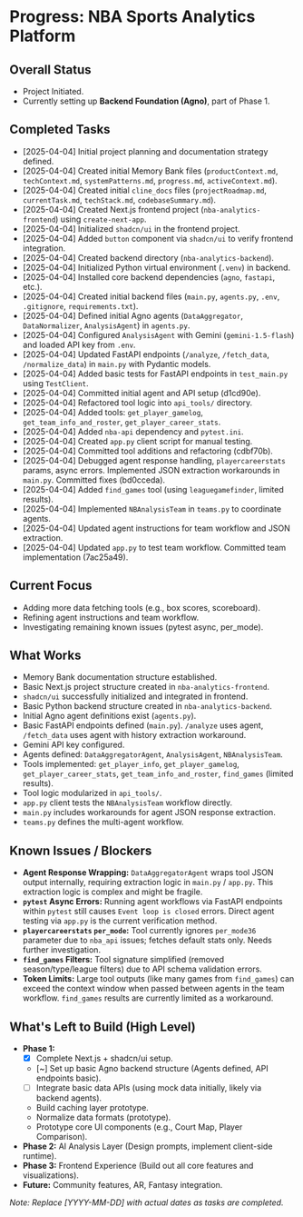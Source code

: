 # Progress: NBA Sports Analytics Platform

## Overall Status

*   Project Initiated.
*   Currently setting up **Backend Foundation (Agno)**, part of Phase 1.

## Completed Tasks

*   [2025-04-04] Initial project planning and documentation strategy defined.
*   [2025-04-04] Created initial Memory Bank files (`productContext.md`, `techContext.md`, `systemPatterns.md`, `progress.md`, `activeContext.md`).
*   [2025-04-04] Created initial `cline_docs` files (`projectRoadmap.md`, `currentTask.md`, `techStack.md`, `codebaseSummary.md`).
*   [2025-04-04] Created Next.js frontend project (`nba-analytics-frontend`) using `create-next-app`.
*   [2025-04-04] Initialized `shadcn/ui` in the frontend project.
*   [2025-04-04] Added `button` component via `shadcn/ui` to verify frontend integration.
*   [2025-04-04] Created backend directory (`nba-analytics-backend`).
*   [2025-04-04] Initialized Python virtual environment (`.venv`) in backend.
*   [2025-04-04] Installed core backend dependencies (`agno`, `fastapi`, etc.).
*   [2025-04-04] Created initial backend files (`main.py`, `agents.py`, `.env`, `.gitignore`, `requirements.txt`).
*   [2025-04-04] Defined initial Agno agents (`DataAggregator`, `DataNormalizer`, `AnalysisAgent`) in `agents.py`.
*   [2025-04-04] Configured `AnalysisAgent` with Gemini (`gemini-1.5-flash`) and loaded API key from `.env`.
*   [2025-04-04] Updated FastAPI endpoints (`/analyze`, `/fetch_data`, `/normalize_data`) in `main.py` with Pydantic models.
*   [2025-04-04] Added basic tests for FastAPI endpoints in `test_main.py` using `TestClient`.
*   [2025-04-04] Committed initial agent and API setup (d1cd90e).
*   [2025-04-04] Refactored tool logic into `api_tools/` directory.
*   [2025-04-04] Added tools: `get_player_gamelog`, `get_team_info_and_roster`, `get_player_career_stats`.
*   [2025-04-04] Added `nba-api` dependency and `pytest.ini`.
*   [2025-04-04] Created `app.py` client script for manual testing.
*   [2025-04-04] Committed tool additions and refactoring (cdbf70b).
*   [2025-04-04] Debugged agent response handling, `playercareerstats` params, async errors. Implemented JSON extraction workarounds in `main.py`. Committed fixes (bd0cceda).
*   [2025-04-04] Added `find_games` tool (using `leaguegamefinder`, limited results).
*   [2025-04-04] Implemented `NBAnalysisTeam` in `teams.py` to coordinate agents.
*   [2025-04-04] Updated agent instructions for team workflow and JSON extraction.
*   [2025-04-04] Updated `app.py` to test team workflow. Committed team implementation (7ac25a49).

## Current Focus

*   Adding more data fetching tools (e.g., box scores, scoreboard).
*   Refining agent instructions and team workflow.
*   Investigating remaining known issues (pytest async, per_mode).

## What Works

*   Memory Bank documentation structure established.
*   Basic Next.js project structure created in `nba-analytics-frontend`.
*   `shadcn/ui` successfully initialized and integrated in frontend.
*   Basic Python backend structure created in `nba-analytics-backend`.
*   Initial Agno agent definitions exist (`agents.py`).
*   Basic FastAPI endpoints defined (`main.py`). `/analyze` uses agent, `/fetch_data` uses agent with history extraction workaround.
*   Gemini API key configured.
*   Agents defined: `DataAggregatorAgent`, `AnalysisAgent`, `NBAnalysisTeam`.
*   Tools implemented: `get_player_info`, `get_player_gamelog`, `get_player_career_stats`, `get_team_info_and_roster`, `find_games` (limited results).
*   Tool logic modularized in `api_tools/`.
*   `app.py` client tests the `NBAnalysisTeam` workflow directly.
*   `main.py` includes workarounds for agent JSON response extraction.
*   `teams.py` defines the multi-agent workflow.

## Known Issues / Blockers
*   **Agent Response Wrapping:** `DataAggregatorAgent` wraps tool JSON output internally, requiring extraction logic in `main.py` / `app.py`. This extraction logic is complex and might be fragile.
*   **`pytest` Async Errors:** Running agent workflows via FastAPI endpoints within `pytest` still causes `Event loop is closed` errors. Direct agent testing via `app.py` is the current verification method.
*   **`playercareerstats` `per_mode`:** Tool currently ignores `per_mode36` parameter due to `nba_api` issues; fetches default stats only. Needs further investigation.
*   **`find_games` Filters:** Tool signature simplified (removed season/type/league filters) due to API schema validation errors.
*   **Token Limits:** Large tool outputs (like many games from `find_games`) can exceed the context window when passed between agents in the team workflow. `find_games` results are currently limited as a workaround.

## What's Left to Build (High Level)

*   **Phase 1:**
    *   [X] Complete Next.js + shadcn/ui setup.
    *   [~] Set up basic Agno backend structure (Agents defined, API endpoints basic).
    *   [ ] Integrate basic data APIs (using mock data initially, likely via backend agents).
    *   Build caching layer prototype.
    *   Normalize data formats (prototype).
    *   Prototype core UI components (e.g., Court Map, Player Comparison).
*   **Phase 2:** AI Analysis Layer (Design prompts, implement client-side runtime).
*   **Phase 3:** Frontend Experience (Build out all core features and visualizations).
*   **Future:** Community features, AR, Fantasy integration.

*Note: Replace [YYYY-MM-DD] with actual dates as tasks are completed.*